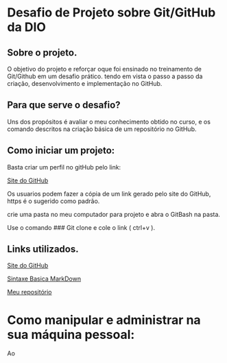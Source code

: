# Desafio de Projeto sobre Git/GitHub da DIO
## Sobre o projeto.

O objetivo do projeto e reforçar oque foi ensinado no treinamento de Git/Github
em um desafio prático. tendo em vista o passo a passo da criação, desenvolvimento 
e implementação no GitHub.

## Para que serve o desafio?

Uns dos propósitos é avaliar o meu conhecimento obtido no curso, e os comando descritos
na criação básica de um repositório no GitHub.

## Como iniciar um projeto:
Basta criar um perfil no gitHub pelo link:

[Site do GitHub](https://github.com/)

Os usuarios podem fazer a cópia de um link gerado pelo site do GitHub, https é o sugerido como padrão.

crie uma pasta no meu computador para projeto e abra o GitBash na pasta.

Use o comando ### Git clone e cole o link ( ctrl+v ).



## Links utilizados.
[Site do GitHub](https://github.com/)

[Sintaxe Basica MarkDown](https://www.markdownguide.org/getting-started/)

[Meu repositório](https://github.com/Cleiton-dev/dio-desafio-github-primeiro-repositorio/edit/main/README.md)

# Como manipular e administrar na sua máquina pessoal:

Ao 
